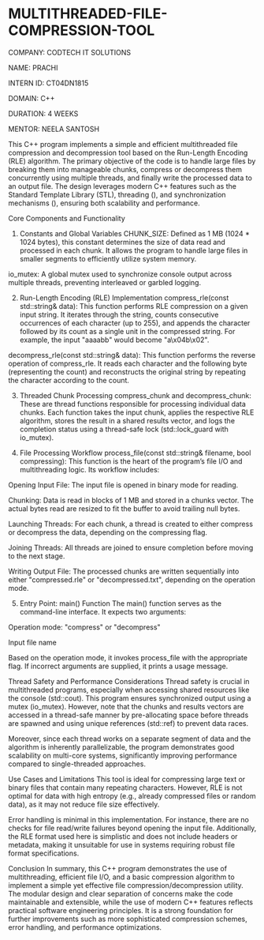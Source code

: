 # MULTITHREADED-FILE-COMPRESSION-TOOL

COMPANY: CODTECH IT SOLUTIONS

NAME: PRACHI

INTERN ID: CT04DN1815

DOMAIN:  C++ 

DURATION: 4 WEEKS

MENTOR: NEELA SANTOSH

This C++ program implements a simple and efficient multithreaded file compression and decompression tool based on the Run-Length Encoding (RLE) algorithm. The primary objective of the code is to handle large files by breaking them into manageable chunks, compress or decompress them concurrently using multiple threads, and finally write the processed data to an output file. The design leverages modern C++ features such as the Standard Template Library (STL), threading (<thread>), and synchronization mechanisms (<mutex>), ensuring both scalability and performance.

Core Components and Functionality
1. Constants and Global Variables
CHUNK_SIZE: Defined as 1 MB (1024 * 1024 bytes), this constant determines the size of data read and processed in each chunk. It allows the program to handle large files in smaller segments to efficiently utilize system memory.

io_mutex: A global mutex used to synchronize console output across multiple threads, preventing interleaved or garbled logging.

2. Run-Length Encoding (RLE) Implementation
compress_rle(const std::string& data):
This function performs RLE compression on a given input string. It iterates through the string, counts consecutive occurrences of each character (up to 255), and appends the character followed by its count as a single unit in the compressed string. For example, the input "aaaabb" would become "a\x04b\x02".

decompress_rle(const std::string& data):
This function performs the reverse operation of compress_rle. It reads each character and the following byte (representing the count) and reconstructs the original string by repeating the character according to the count.

3. Threaded Chunk Processing
compress_chunk and decompress_chunk:
These are thread functions responsible for processing individual data chunks. Each function takes the input chunk, applies the respective RLE algorithm, stores the result in a shared results vector, and logs the completion status using a thread-safe lock (std::lock_guard with io_mutex).

4. File Processing Workflow
process_file(const std::string& filename, bool compressing):
This function is the heart of the program’s file I/O and multithreading logic. Its workflow includes:

Opening Input File: The input file is opened in binary mode for reading.

Chunking: Data is read in blocks of 1 MB and stored in a chunks vector. The actual bytes read are resized to fit the buffer to avoid trailing null bytes.

Launching Threads: For each chunk, a thread is created to either compress or decompress the data, depending on the compressing flag.

Joining Threads: All threads are joined to ensure completion before moving to the next stage.

Writing Output File: The processed chunks are written sequentially into either "compressed.rle" or "decompressed.txt", depending on the operation mode.

5. Entry Point: main() Function
The main() function serves as the command-line interface. It expects two arguments:

Operation mode: "compress" or "decompress"

Input file name

Based on the operation mode, it invokes process_file with the appropriate flag. If incorrect arguments are supplied, it prints a usage message.

Thread Safety and Performance Considerations
Thread safety is crucial in multithreaded programs, especially when accessing shared resources like the console (std::cout). This program ensures synchronized output using a mutex (io_mutex). However, note that the chunks and results vectors are accessed in a thread-safe manner by pre-allocating space before threads are spawned and using unique references (std::ref) to prevent data races.

Moreover, since each thread works on a separate segment of data and the algorithm is inherently parallelizable, the program demonstrates good scalability on multi-core systems, significantly improving performance compared to single-threaded approaches.

Use Cases and Limitations
This tool is ideal for compressing large text or binary files that contain many repeating characters. However, RLE is not optimal for data with high entropy (e.g., already compressed files or random data), as it may not reduce file size effectively.

Error handling is minimal in this implementation. For instance, there are no checks for file read/write failures beyond opening the input file. Additionally, the RLE format used here is simplistic and does not include headers or metadata, making it unsuitable for use in systems requiring robust file format specifications.

Conclusion
In summary, this C++ program demonstrates the use of multithreading, efficient file I/O, and a basic compression algorithm to implement a simple yet effective file compression/decompression utility. The modular design and clear separation of concerns make the code maintainable and extensible, while the use of modern C++ features reflects practical software engineering principles. It is a strong foundation for further improvements such as more sophisticated compression schemes, error handling, and performance optimizations.






